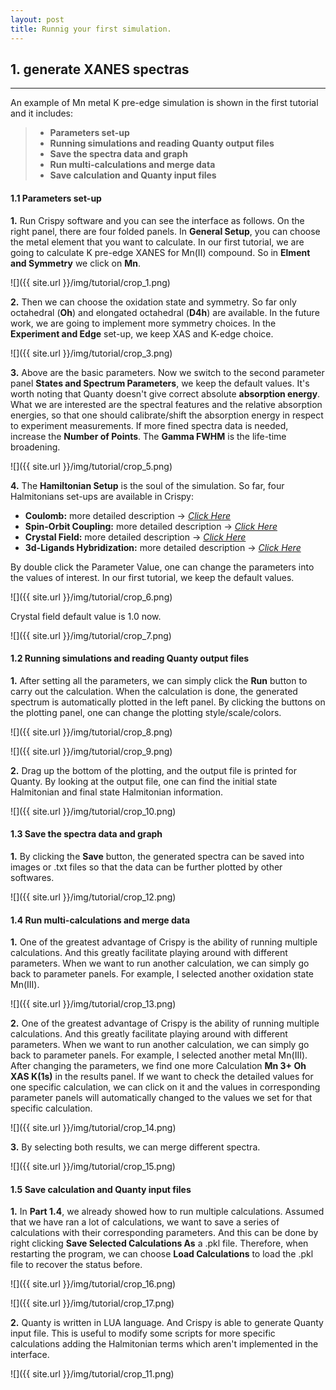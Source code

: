 ```yaml
---
layout: post
title: Runnig your first simulation.
---
```


## 1. generate XANES spectras
---

An example of Mn metal K pre-edge simulation is shown in the first tutorial and it includes:

> - **Parameters set-up**
> - **Running simulations and reading Quanty output files**
> - **Save the spectra data and graph**
> - **Run multi-calculations and merge data**
> - **Save calculation and Quanty input files**


#### 1.1 Parameters set-up

**1.** Run Crispy software and you can see the interface as follows. On the right panel, there are four folded panels. In **General Setup**, you can choose the metal element that you want to calculate. In our first tutorial, we are going to calculate K pre-edge XANES for Mn(II) compound. So in **Elment and Symmetry** we click on **Mn**.  

![]({{ site.url }}/img/tutorial/crop_1.png)


**2.** Then we can choose the oxidation state and symmetry. So far only octahedral (**Oh**) and elongated octahedral (**D4h**) are available. In the future work, we are going to implement more symmetry choices. In the **Experiment and Edge** set-up, we keep XAS and K-edge choice.


![]({{ site.url }}/img/tutorial/crop_3.png)


**3.** Above are the basic parameters. Now we switch to the second parameter panel **States and Spectrum Parameters**, we keep the default values. It's worth noting that Quanty doesn't give correct absolute **absorption energy**. What we are interested are the spectral features and the relative absorption energies, so that one should calibrate/shift the absorption energy in respect to experiment measurements. If more fined spectra data is needed, increase the **Number of Points**. The **Gamma FWHM** is the life-time broadening.


![]({{ site.url }}/img/tutorial/crop_5.png)


**4.** The **Hamiltonian Setup** is the soul of the simulation. So far, four Halmitonians set-ups are available in Crispy:

- **Coulomb:** more detailed description → *[Click Here](http://www.quanty.org/documentation/standard_operators/coulomb_repulsion)*
- **Spin-Orbit Coupling:** more detailed description → *[Click Here](http://www.quanty.org/documentation/standard_operators/spin_orbit_coupling)*
- **Crystal Field:** more detailed description → *[Click Here](http://www.quanty.org/documentation/standard_operators/crystal_field)*
- **3d-Ligands Hybridization:** more detailed description → *[Click Here](http://www.quanty.org/documentation/standard_operators/ligand_field)*


By double click the Parameter Value, one can change the parameters into the values of interest. In our first tutorial, we keep the default values.


![]({{ site.url }}/img/tutorial/crop_6.png)


Crystal field default value is 1.0 now.


![]({{ site.url }}/img/tutorial/crop_7.png)


#### 1.2 Running simulations and reading Quanty output files

**1.** After setting all the parameters, we can simply click the **Run** button to carry out the calculation. When the calculation is done, the generated spectrum is automatically plotted in the left panel. By clicking the buttons on the plotting panel, one can change the plotting style/scale/colors.


![]({{ site.url }}/img/tutorial/crop_8.png)


![]({{ site.url }}/img/tutorial/crop_9.png)


**2.** Drag up the bottom of the plotting, and the output file is printed for Quanty. By looking at the output file, one can find the initial state Halmitonian and final state Halmitonian information.


![]({{ site.url }}/img/tutorial/crop_10.png)


#### 1.3 Save the spectra data and graph

**1.** By clicking the **Save** button, the generated spectra can be saved into images or .txt files so that the data can be further plotted by other softwares.


![]({{ site.url }}/img/tutorial/crop_12.png)


#### 1.4 Run multi-calculations and merge data

**1.** One of the greatest advantage of Crispy is the ability of running multiple calculations. And this greatly facilitate playing around with different parameters. When we want to run another calculation, we can simply go back to parameter panels. For example, I selected another oxidation state Mn(III).


![]({{ site.url }}/img/tutorial/crop_13.png)


**2.** One of the greatest advantage of Crispy is the ability of running multiple calculations. And this greatly facilitate playing around with different parameters. When we want to run another calculation, we can simply go back to parameter panels. For example, I selected another metal Mn(III). After changing the parameters, we find one more Calculation 
**Mn 3+ Oh XAS K(1s)** 
in the results panel. If we want to check the detailed values for one specific calculation, we can click on it and the values in corresponding parameter panels will automatically changed to the values we set for that specific calculation.


![]({{ site.url }}/img/tutorial/crop_14.png)


**3.** By selecting both results, we can merge different spectra.


![]({{ site.url }}/img/tutorial/crop_15.png)   


#### 1.5 Save calculation and Quanty input files

**1.** In **Part 1.4**, we already showed how to run multiple calculations. Assumed that we have ran a lot of calculations, we want to save a series of calculations with their corresponding parameters. And this can be done by right clicking **Save Selected Calculations As** a .pkl file. Therefore, when restarting the program, we can choose **Load Calculations** to load the .pkl file to recover the status before.


![]({{ site.url }}/img/tutorial/crop_16.png)


![]({{ site.url }}/img/tutorial/crop_17.png)
   
   
**2.** Quanty is written in LUA language. And Crispy is able to generate Quanty input file. This is useful to modify some scripts for more specific calculations adding the Halmitonian terms which aren't implemented in the interface.


![]({{ site.url }}/img/tutorial/crop_11.png)
